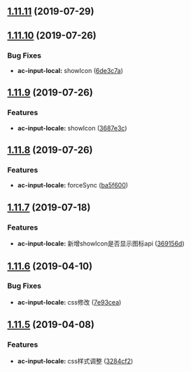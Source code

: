 <a name="1.11.11"></a>
## [1.11.11](https://github.com/tinper-bee/ac-input-locale/compare/v1.11.10...v1.11.11) (2019-07-29)



<a name="1.11.10"></a>
## [1.11.10](https://github.com/tinper-bee/ac-input-locale/compare/v1.11.9...v1.11.10) (2019-07-26)


### Bug Fixes

* **ac-input-local:** showIcon ([6de3c7a](https://github.com/tinper-bee/ac-input-locale/commit/6de3c7a))



<a name="1.11.9"></a>
## [1.11.9](https://github.com/tinper-bee/ac-input-locale/compare/v1.11.8...v1.11.9) (2019-07-26)


### Features

* **ac-input-locale:** showIcon ([3687e3c](https://github.com/tinper-bee/ac-input-locale/commit/3687e3c))



<a name="1.11.8"></a>
## [1.11.8](https://github.com/tinper-bee/ac-input-locale/compare/v1.11.7...v1.11.8) (2019-07-26)


### Features

* **ac-input-locale:** forceSync ([ba5f600](https://github.com/tinper-bee/ac-input-locale/commit/ba5f600))



<a name="1.11.7"></a>
## [1.11.7](https://github.com/tinper-bee/ac-input-locale/compare/v1.11.6...v1.11.7) (2019-07-18)


### Features

* **ac-input-locale:** 新增showIcon是否显示图标api ([369156d](https://github.com/tinper-bee/ac-input-locale/commit/369156d))



<a name="1.11.6"></a>
## [1.11.6](https://github.com/tinper-bee/ac-input-locale/compare/v1.11.5...v1.11.6) (2019-04-10)


### Bug Fixes

* **ac-input-locale:** css修改 ([7e93cea](https://github.com/tinper-bee/ac-input-locale/commit/7e93cea))



<a name="1.11.5"></a>
## [1.11.5](https://github.com/tinper-bee/ac-input-locale/compare/3284cf2...v1.11.5) (2019-04-08)


### Features

* **ac-input-locale:** css样式调整 ([3284cf2](https://github.com/tinper-bee/ac-input-locale/commit/3284cf2))



